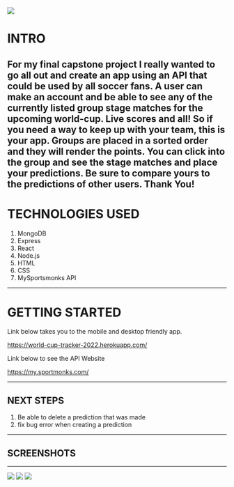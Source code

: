 <img src="https://i.imgur.com/8RaRpAV.png">

# INTRO
For my final capstone project I really wanted to go all out and create an app using an API that could be used by all soccer fans. A user can make an account and be able to see any of the currently listed group stage matches for the upcoming world-cup. Live scores and all! So if you need a way to keep up with your team, this is your app. Groups are placed in a sorted order and they will render the points. You can click into the group and see the stage matches and place your predictions. Be sure to compare yours to the predictions of other users. Thank You!
---

# TECHNOLOGIES USED
1. MongoDB
2. Express
3. React
4. Node.js
5. HTML
6. CSS
7. MySportsmonks API

---
# GETTING STARTED
Link below takes you to the mobile and desktop friendly app.


https://world-cup-tracker-2022.herokuapp.com/


Link below to see the API Website


https://my.sportmonks.com/


---

## NEXT STEPS
1. Be able to delete a prediction that was made
2. fix bug error when creating a prediction

---

## SCREENSHOTS
---

<img src="https://i.imgur.com/xl9Oe5j.png">
<img src="https://i.imgur.com/L6YhudE.png">
<img src="https://i.imgur.com/W2YRe7e.png">



